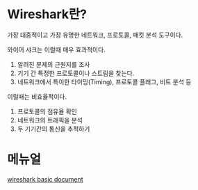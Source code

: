 # Wireshark란?

가장 대중적이고 가장 유명한 네트워크, 프로토콜, 패킷 분석 도구이다.


와이어 샤크는 이럴때 매우 효과적이다.

1. 알려진 문제의 근원지를 조사
2. 기기 간 특정한 프로토콜이나 스트림을 찾는다.
3. 네트워크에서 특이한 타이밍(Timing), 프로토콜 플래그, 비트 분석 등

이럴때는 비효율적이다.

1. 프로토콜의 점유율 확인
2. 네트워크의 트래픽을 분석
3. 두 기기간의 통신을 추적하기


# 메뉴얼

[wireshark basic document](https://www.wireshark.org/docs/wsug_html_chunked/ChWorkBuildDisplayFilterSection.html)
